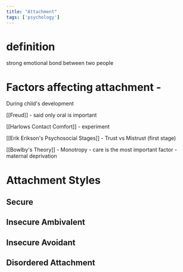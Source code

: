 ```yaml
---
title: "Attachment"
tags: ['psychology']
---
```


# definition 
strong emotional bond between two people 


# Factors affecting attachment - 

During child's development

[[Freud]] - said only oral is important

[[Harlows Contact Comfort]] - experiment 

[[Erik Erikson's Psychosocial Stages]] - Trust vs Mistrust (first stage)

[[Bowlby's Theory]] - Monotropy - care is the most important factor - maternal deprivation 


# Attachment Styles

## Secure

## Insecure Ambivalent

## Insecure Avoidant

## Disordered Attachment 

